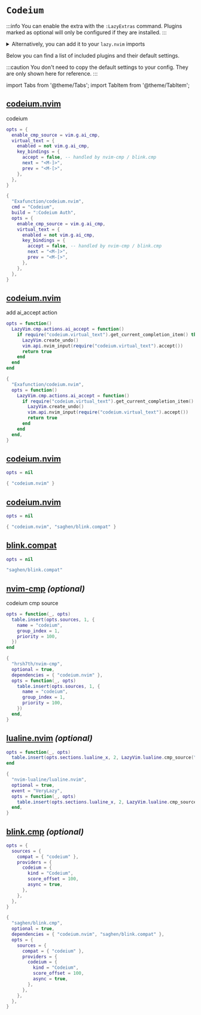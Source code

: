 # `Codeium`

<!-- plugins:start -->

:::info
You can enable the extra with the `:LazyExtras` command.
Plugins marked as optional will only be configured if they are installed.
:::

<details>
<summary>Alternatively, you can add it to your <code>lazy.nvim</code> imports</summary>

```lua title="lua/config/lazy.lua" {4}
require("lazy").setup({
  spec = {
    { "LazyVim/LazyVim", import = "lazyvim.plugins" },
    { import = "lazyvim.plugins.extras.ai.codeium" },
    { import = "plugins" },
  },
})
```

</details>

Below you can find a list of included plugins and their default settings.

:::caution
You don't need to copy the default settings to your config.
They are only shown here for reference.
:::

import Tabs from '@theme/Tabs';
import TabItem from '@theme/TabItem';

## [codeium.nvim](https://github.com/Exafunction/codeium.nvim)

 codeium


<Tabs>

<TabItem value="opts" label="Options">

```lua
opts = {
  enable_cmp_source = vim.g.ai_cmp,
  virtual_text = {
    enabled = not vim.g.ai_cmp,
    key_bindings = {
      accept = false, -- handled by nvim-cmp / blink.cmp
      next = "<M-]>",
      prev = "<M-[>",
    },
  },
}
```

</TabItem>


<TabItem value="code" label="Full Spec">

```lua
{
  "Exafunction/codeium.nvim",
  cmd = "Codeium",
  build = ":Codeium Auth",
  opts = {
    enable_cmp_source = vim.g.ai_cmp,
    virtual_text = {
      enabled = not vim.g.ai_cmp,
      key_bindings = {
        accept = false, -- handled by nvim-cmp / blink.cmp
        next = "<M-]>",
        prev = "<M-[>",
      },
    },
  },
}
```

</TabItem>

</Tabs>

## [codeium.nvim](https://github.com/Exafunction/codeium.nvim)

 add ai_accept action


<Tabs>

<TabItem value="opts" label="Options">

```lua
opts = function()
  LazyVim.cmp.actions.ai_accept = function()
    if require("codeium.virtual_text").get_current_completion_item() then
      LazyVim.create_undo()
      vim.api.nvim_input(require("codeium.virtual_text").accept())
      return true
    end
  end
end
```

</TabItem>


<TabItem value="code" label="Full Spec">

```lua
{
  "Exafunction/codeium.nvim",
  opts = function()
    LazyVim.cmp.actions.ai_accept = function()
      if require("codeium.virtual_text").get_current_completion_item() then
        LazyVim.create_undo()
        vim.api.nvim_input(require("codeium.virtual_text").accept())
        return true
      end
    end
  end,
}
```

</TabItem>

</Tabs>

## [codeium.nvim](https://github.com/Exafunction/codeium.nvim)

<Tabs>

<TabItem value="opts" label="Options">

```lua
opts = nil
```

</TabItem>


<TabItem value="code" label="Full Spec">

```lua
{ "codeium.nvim" }
```

</TabItem>

</Tabs>

## [codeium.nvim](https://github.com/Exafunction/codeium.nvim)

<Tabs>

<TabItem value="opts" label="Options">

```lua
opts = nil
```

</TabItem>


<TabItem value="code" label="Full Spec">

```lua
{ "codeium.nvim", "saghen/blink.compat" }
```

</TabItem>

</Tabs>

## [blink.compat](https://github.com/saghen/blink.compat)

<Tabs>

<TabItem value="opts" label="Options">

```lua
opts = nil
```

</TabItem>


<TabItem value="code" label="Full Spec">

```lua
"saghen/blink.compat"
```

</TabItem>

</Tabs>

## [nvim-cmp](https://github.com/hrsh7th/nvim-cmp) _(optional)_

 codeium cmp source


<Tabs>

<TabItem value="opts" label="Options">

```lua
opts = function(_, opts)
  table.insert(opts.sources, 1, {
    name = "codeium",
    group_index = 1,
    priority = 100,
  })
end
```

</TabItem>


<TabItem value="code" label="Full Spec">

```lua
{
  "hrsh7th/nvim-cmp",
  optional = true,
  dependencies = { "codeium.nvim" },
  opts = function(_, opts)
    table.insert(opts.sources, 1, {
      name = "codeium",
      group_index = 1,
      priority = 100,
    })
  end,
}
```

</TabItem>

</Tabs>

## [lualine.nvim](https://github.com/nvim-lualine/lualine.nvim) _(optional)_

<Tabs>

<TabItem value="opts" label="Options">

```lua
opts = function(_, opts)
  table.insert(opts.sections.lualine_x, 2, LazyVim.lualine.cmp_source("codeium"))
end
```

</TabItem>


<TabItem value="code" label="Full Spec">

```lua
{
  "nvim-lualine/lualine.nvim",
  optional = true,
  event = "VeryLazy",
  opts = function(_, opts)
    table.insert(opts.sections.lualine_x, 2, LazyVim.lualine.cmp_source("codeium"))
  end,
}
```

</TabItem>

</Tabs>

## [blink.cmp](https://github.com/saghen/blink.cmp) _(optional)_

<Tabs>

<TabItem value="opts" label="Options">

```lua
opts = {
  sources = {
    compat = { "codeium" },
    providers = {
      codeium = {
        kind = "Codeium",
        score_offset = 100,
        async = true,
      },
    },
  },
}
```

</TabItem>


<TabItem value="code" label="Full Spec">

```lua
{
  "saghen/blink.cmp",
  optional = true,
  dependencies = { "codeium.nvim", "saghen/blink.compat" },
  opts = {
    sources = {
      compat = { "codeium" },
      providers = {
        codeium = {
          kind = "Codeium",
          score_offset = 100,
          async = true,
        },
      },
    },
  },
}
```

</TabItem>

</Tabs>

<!-- plugins:end -->
